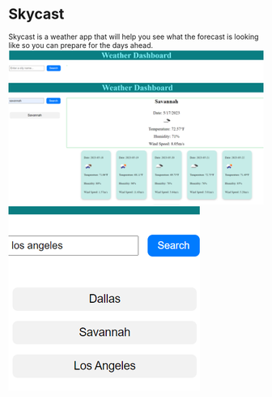 # Skycast
Skycast is a weather app that will help you see what the forecast is looking like so you can prepare for the days ahead. 
![image](/develop/Images/Search.png)
![image](/develop/Images/results.png)
![image](/develop/Images/past%20searches.png)